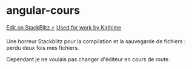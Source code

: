 # angular-cours

[Edit on StackBlitz ⚡️](https://stackblitz.com/edit/angular-nff6my)
[Used for work by Kirihime](https://github.com/KirihimeNatsuki?tab=repositories)

Une horreur Stackblitz pour la compilation et la sauvegarde de fichiers : perdu deux fois mes fichiers.

Cependant je ne voulais pas changer d'éditeur en cours de route.
